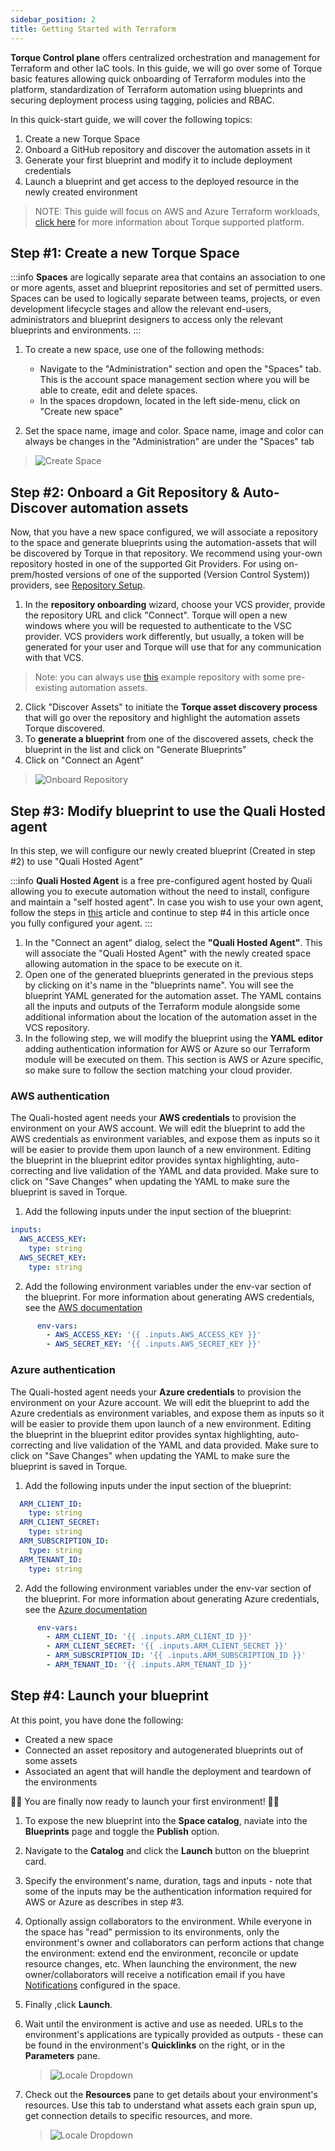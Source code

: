 ```yaml
---
sidebar_position: 2
title: Getting Started with Terraform
---
```

__Torque Control plane__ offers centralized orchestration and management for Terraform and other IaC tools. In this guide, we will go over some of Torque basic features allowing quick onboarding of Terraform modules into the platform, standardization of Terraform automation using blueprints and securing deployment process using tagging, policies and RBAC.

In this quick-start guide, we will cover the following topics:
1. Create a new Torque Space
2. Onboard a GitHub repository and discover the automation assets in it
3. Generate your first blueprint and modify it to include deployment credentials
4. Launch a blueprint and get access to the deployed resource in the newly created environment

> NOTE: This guide will focus on AWS and Azure Terraform workloads, [click here](/overview/supported-platforms.md) for more information about Torque supported platform.

## Step #1: Create a new Torque Space
:::info
__Spaces__ are logically separate area that contains an association to one or more agents, asset and blueprint repositories and set of permitted users. Spaces can be used to logically separate between teams, projects, or even development lifecycle stages and allow the relevant end-users, administrators and blueprint designers to access only the relevant blueprints and environments.
:::

1. To create a new space, use one of the following methods: 
   * Navigate to the "Administration" section and open the "Spaces" tab. This is the account space management section where you will be able to create, edit and delete spaces. 
   * In the spaces dropdown, located in the left side-menu, click on "Create new space"

2. Set the space name, image and color. 
   Space name, image and color can always be changes in the "Administration" are under the "Spaces" tab
> ![Create Space](/img/getting-space.png)


## Step #2: Onboard a Git Repository & Auto-Discover automation assets
Now, that you have a new space configured, we will associate a repository to the space and generate blueprints using the automation-assets that will be discovered by Torque in that repository. We recommend using your-own repository hosted in one of the supported Git Providers. For using on-prem/hosted versions of one of the supported (Version Control System)) providers, see [Repository Setup](/admin-guide/source-control/source-control-github).

1. In the __repository onboarding__ wizard, choose your VCS provider, provide the repository URL and click "Connect". Torque will open a new windows where you will be requested to authenticate to the VSC provider. VCS providers work differently, but usually, a token will be generated for your user and Torque will use that for any communication with that VCS. 
> Note: you can always use [this](https://github.com/QualiTorque/Sample-Terraform) example repository with some pre-existing automation assets.

2. Click "Discover Assets" to initiate the __Torque asset discovery process__ that will go over the repository and highlight the automation assets Torque discovered.
3. To __generate a blueprint__ from one of the discovered assets, check the blueprint in the list and click on "Generate Blueprints"
4. Click on "Connect an Agent"

> ![Onboard Repository](/img/getting-repository-ongoarding.gif)

## Step #3: Modify blueprint to use the Quali Hosted agent
In this step, we will configure our newly created blueprint (Created in step #2) to use "Quali Hosted Agent"

:::info
__Quali Hosted Agent__ is a free pre-configured agent hosted by Quali allowing you to execute automation without the need to install, configure and maintain a "self hosted agent". In case you wish to use your own agent, follow the steps in [this](/torque-agent/Install-and-connect-self-hosted-agent) article and continue to step #4 in this article once you fully configured your agent.
:::

1. In the "Connect an agent" dialog, select the __"Quali Hosted Agent"__. This will associate the "Quali Hosted Agent" with the newly created space allowing automation in the space to be execute on it.
2. Open one of the generated blueprints generated in the previous steps by clicking on it's name in the "blueprints name". You will see the blueprint YAML generated for the automation asset. The YAML contains all the inputs and outputs of the Terraform module alongside  some additional information about the location of the automation asset in the VCS repository.
3. In the following step, we will modify the blueprint using the __YAML editor__ adding authentication information for AWS or Azure so our Terraform module will be executed on them. This section is AWS or Azure specific, so make sure to follow the section matching your cloud provider.

### AWS authentication 
The Quali-hosted agent needs your __AWS credentials__ to provision the environment on your AWS account. We will edit the blueprint to add the AWS credentials as environment variables, and expose them as inputs so it will be easier to provide them upon launch of a new environment. Editing the blueprint in the blueprint editor provides syntax highlighting, auto-correcting and live validation of the YAML and data provided. Make sure to click on "Save Changes" when updating the YAML to make sure the blueprint is saved in Torque.

1. Add the following inputs under the input section of the blueprint:

```yaml
inputs:
  AWS_ACCESS_KEY:
    type: string
  AWS_SECRET_KEY:
    type: string
```

2. Add the following environment variables under the env-var section of the blueprint. For more information about generating AWS credentials, see the [AWS documentation](https://docs.aws.amazon.com/cli/latest/userguide/cli-configure-envvars.html)

```yaml
      env-vars: 
        - AWS_ACCESS_KEY: '{{ .inputs.AWS_ACCESS_KEY }}'
        - AWS_SECRET_KEY: '{{ .inputs.AWS_SECRET_KEY }}'
```


### Azure authentication 
The Quali-hosted agent needs your __Azure credentials__ to provision the environment on your Azure account. We will edit the blueprint to add the Azure credentials as environment variables, and expose them as inputs so it will be easier to provide them upon launch of a new environment. Editing the blueprint in the blueprint editor provides syntax highlighting, auto-correcting and live validation of the YAML and data provided. Make sure to click on "Save Changes" when updating the YAML to make sure the blueprint is saved in Torque.


1. Add the following inputs under the input section of the blueprint:
```yaml
  ARM_CLIENT_ID:
    type: string
  ARM_CLIENT_SECRET:
    type: string
  ARM_SUBSCRIPTION_ID:
    type: string
  ARM_TENANT_ID:
    type: string
```
2. Add the following environment variables under the env-var section of the blueprint. For more information about generating Azure credentials, see the [Azure documentation](https://learn.microsoft.com/en-us/azure/developer/terraform/authenticate-to-azure)
```yaml
      env-vars: 
        - ARM_CLIENT_ID: '{{ .inputs.ARM_CLIENT_ID }}'
        - ARM_CLIENT_SECRET: '{{ .inputs.ARM_CLIENT_SECRET }}'
        - ARM_SUBSCRIPTION_ID: '{{ .inputs.ARM_SUBSCRIPTION_ID }}'
        - ARM_TENANT_ID: '{{ .inputs.ARM_TENANT_ID }}'        
```

## Step #4: Launch your blueprint

At this point, you have done the following:
* Created a new space
* Connected an asset repository and autogenerated blueprints out of some assets
* Associated an agent that will handle the deployment and teardown of the environments

 🚀🚀 You are finally now ready to launch your first environment!  🚀🚀

1. To expose the new blueprint into the __Space catalog__, naviate into the __Blueprints__ page and toggle the  __Publish__ option.
2. Navigate to the __Catalog__ and click the __Launch__ button on the blueprint card.
3. Specify the environment's name, duration, tags and inputs - note that some of the inputs may be the authentication information required for AWS or Azure as describes in step #3.
4. Optionally assign collaborators to the environment. While everyone in the space has "read" permission to its environments, only the environment's owner and collaborators can perform actions that change the environment: extend end the environment, reconcile or update resource changes, etc. When launching the environment, the new owner/collaborators will receive a notification email if you have [Notifications](/admin-guide/notifications) configured in the space.
5. Finally ,click __Launch__.
    
6. Wait until the environment is active and use as needed. URLs to the environment's applications are typically provided as outputs - these can be found in the environment's __Quicklinks__ on the right, or in the __Parameters__ pane.
   > ![Locale Dropdown](/img/outputs.gif)
7. Check out the __Resources__ pane to get details about your environment's resources. Use this tab to understand what assets each grain spun up, get connection details to specific resources, and more.
   > ![Locale Dropdown](/img/resource-details.gif)
